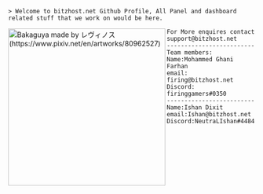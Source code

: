 ```shell
> Welcome to bitzhost.net Github Profile, All Panel and dashboard related stuff that we work on would be here.
```

<img align="left" src="https://i.ibb.co/7jGvs3d/kisspng-bash-shell-script-bourne-shell-scripting-language-create-and-delete-files-and-folders-in-bas.png" alt="Bakaguya made by レヴィノス (https://www.pixiv.net/en/artworks/80962527)" width="320" /> 

```shell
For More enquires contact support@bitzhost.net
-------------------------
Team members:
Name:Mohammed Ghani Farhan
email: firing@bitzhost.net
Discord: firinggamers#0350
-------------------------
Name:Ishan Dixit
email:Ishan@bitzhost.net 
Discord:NeutraLIshan#4484
```
